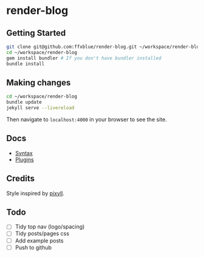 # render-blog

## Getting Started

```sh
git clone git@github.com:ffxblue/render-blog.git ~/workspace/render-blog
cd ~/workspace/render-blog
gem install bundler # If you don't have bundler installed
bundle install
```

## Making changes

```sh
cd ~/workspace/render-blog
bundle update
jekyll serve --livereload
```

Then navigate to `localhost:4000` in your browser to see the site.

## Docs

- [Syntax](https://github.com/Shopify/liquid/wiki/Liquid-for-Designers)
- [Plugins](https://github.com/github/pages-gem)

## Credits

Style inspired by [pixyll](https://github.com/johno/pixyll).

## Todo
- [ ] Tidy top nav (logo/spacing)
- [ ] Tidy posts/pages css
- [ ] Add example posts
- [ ] Push to github
